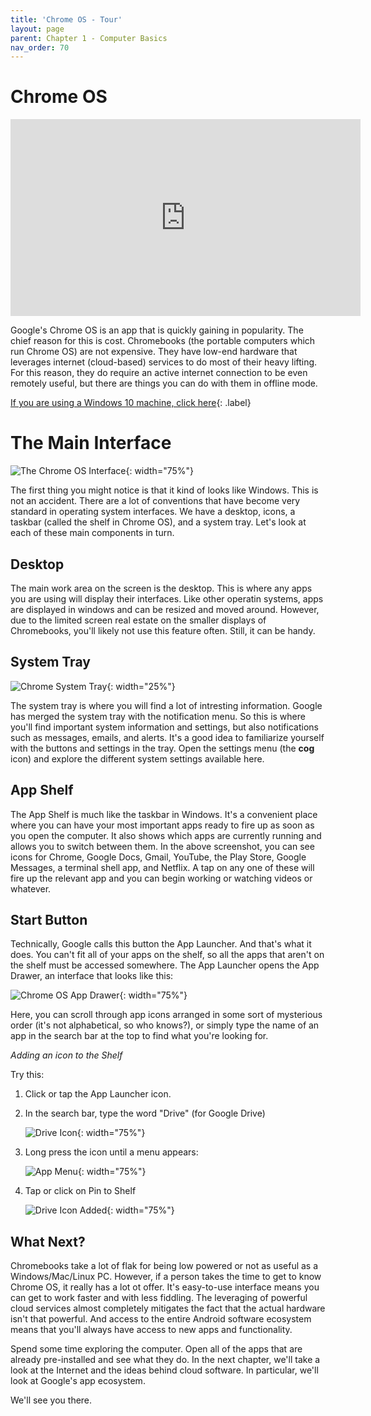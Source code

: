 ```yaml
---
title: 'Chrome OS - Tour'
layout: page
parent: Chapter 1 - Computer Basics
nav_order: 70
---
```


Chrome OS
=========

<iframe width="560" height="315" src="https://www.youtube.com/embed/w3FNqa0k67M" frameborder="0" allow="accelerometer; autoplay; encrypted-media; gyroscope; picture-in-picture" allowfullscreen></iframe>

Google's Chrome OS is an app that is quickly gaining in popularity. The chief reason for this is cost. Chromebooks (the portable computers which run Chrome OS) are not expensive. They have low-end hardware that leverages internet (cloud-based) services to do most of their heavy lifting. For this reason, they do require an active internet connection to be even remotely useful, but there are things you can do with them in offline mode.

[If you are using a Windows 10 machine, click here](6_windows_10.md){: .label}

The Main Interface 
==================

![The Chrome OS Interface](images/chromeos.png){: width="75%"}

The first thing you might notice is that it kind of looks like Windows. This is not an accident. There are a lot of conventions that have become very standard in operating system interfaces. We have a desktop, icons, a taskbar (called the shelf in Chrome OS), and a system tray. Let's look at each of these main components in turn.

Desktop
-------

The main work area on the screen is the desktop. This is where any apps you are using will display their interfaces. Like other operatin systems, apps are displayed in windows and can be resized and moved around. However, due to the limited screen real estate on the smaller displays of Chromebooks, you'll likely not use this feature often. Still, it can be handy.

System Tray
-----------

![Chrome System Tray](images/chrome_tray.png){: width="25%"}

The system tray is where you will find a lot of intresting information. Google has merged the system tray with the notification menu. So this is where you'll find important system information and settings, but also notifications such as messages, emails, and alerts. It's a good idea to familiarize yourself with the buttons and settings in the tray. Open the settings menu (the **cog** icon) and explore the different system settings available here.

App Shelf
---------

The App Shelf is much like the taskbar in Windows. It's a convenient place where you can have your most important apps ready to fire up as soon as you open the computer. It also shows which apps are currently running and allows you to switch between them. In the above screenshot, you can see icons for Chrome, Google Docs, Gmail, YouTube, the Play Store, Google Messages, a terminal shell app, and Netflix. A tap on any one of these will fire up the relevant app and you can begin working or watching videos or whatever.

Start Button
------------

Technically, Google calls this button the App Launcher. And that's what it does. You can't fit all of your apps on the shelf, so all the apps that aren't on the shelf must be accessed somewhere. The App Launcher opens the App Drawer, an interface that looks like this:

![Chrome OS App Drawer](images/chrome_drawer.png){: width="75%"} 

Here, you can scroll through app icons arranged in some sort of mysterious order (it's not alphabetical, so who knows?), or simply type the name of an app in the search bar at the top to find what you're looking for.

*Adding an icon to the Shelf*

Try this:

1. Click or tap the App Launcher icon.
1. In the search bar, type the word "Drive" (for Google Drive)

    ![Drive Icon](images/1.png){: width="75%"}

1. Long press the icon until a menu appears:

    ![App Menu](images/2.png){: width="75%"}

1. Tap or click on Pin to Shelf

    ![Drive Icon Added](images/3.png){: width="75%"}

What Next?
----------

Chromebooks take a lot of flak for being low powered or not as useful as a Windows/Mac/Linux PC. However, if a person takes the time to get to know Chrome OS, it really has a lot ot offer. It's easy-to-use interface means you can get to work faster and with less fiddling. The leveraging of powerful cloud services almost completely mitigates the fact that the actual hardware isn't that powerful. And access to the entire Android software ecosystem means that you'll always have access to new apps and functionality.

Spend some time exploring the computer. Open all of the apps that are already pre-installed and see what they do. In the next chapter, we'll take a look at the Internet and the ideas behind cloud software. In particular, we'll look at Google's app ecosystem.

We'll see you there.
